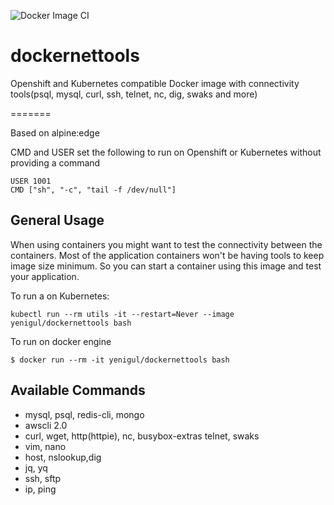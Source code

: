 
![Docker Image CI](https://github.com/ismailyenigul/dockernettools/workflows/Docker%20Image%20CI/badge.svg?branch=master)

# dockernettools

Openshift and Kubernetes compatible Docker image with connectivity tools(psql, mysql,  curl, ssh, telnet, nc, dig, swaks and more)

=======

Based on alpine:edge

CMD and USER set the following to run on Openshift or Kubernetes without providing a command

```
USER 1001
CMD ["sh", "-c", "tail -f /dev/null"]
```



## General Usage


When using containers you might want to test the connectivity between the containers. Most of the  application containers won't be having tools to keep image size minimum. So you can start a container  using this image and test your application.

To run a on Kubernetes:

```
kubectl run --rm utils -it --restart=Never --image yenigul/dockernettools bash
```

To run on docker engine

```
$ docker run --rm -it yenigul/dockernettools bash

```

## Available Commands
 * mysql, psql, redis-cli, mongo
 * awscli 2.0
 * curl, wget, http(httpie), nc, busybox-extras telnet, swaks
 * vim, nano
 * host, nslookup,dig 
 * jq, yq
 * ssh, sftp
 * ip, ping

